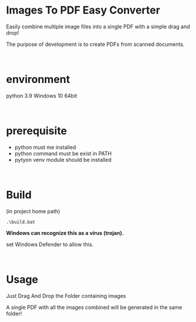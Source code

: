 # Images To PDF Easy Converter

Easily combine multiple image files into a single PDF with a simple drag and drop!

The purpose of development is to create PDFs from scanned documents.

<br>

# environment

python 3.9
Windows 10 64bit

<br>

# prerequisite

- python must me installed
- python command must be exist in PATH
- pytyon venv module should be installed

<br>

# Build

(in project home path)

```
.\build.bat
```

**Windows can recognize this as a virus (trojan).**

set Windows Defender to allow this.

<br>

# Usage

Just Drag And Drop the Folder containing images

A single PDF with all the images combined will be generated in the same folder!

